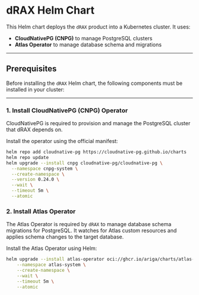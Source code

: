 # dRAX Helm Chart

This Helm chart deploys the `dRAX` product into a Kubernetes cluster. It uses:

- **CloudNativePG (CNPG)** to manage PostgreSQL clusters
- **Atlas Operator** to manage database schema and migrations

---

## Prerequisites

Before installing the `dRAX` Helm chart, the following components must be installed in your cluster:

---

### 1. Install CloudNativePG (CNPG) Operator

CloudNativePG is required to provision and manage the PostgreSQL cluster that dRAX depends on.

Install the operator using the official manifest:

```bash
helm repo add cloudnative-pg https://cloudnative-pg.github.io/charts
helm repo update
helm upgrade --install cnpg cloudnative-pg/cloudnative-pg \
  --namespace cnpg-system \
  --create-namespace \
  --version 0.24.0 \
  --wait \
  --timeout 5m \
  --atomic
```

### 2. Install Atlas Operator

The Atlas Operator is required by `dRAX` to manage database schema migrations for PostgreSQL. It watches for Atlas custom resources and applies schema changes to the target database.

Install the Atlas Operator using Helm:

```bash
helm upgrade --install atlas-operator oci://ghcr.io/ariga/charts/atlas-operator \
    --namespace atlas-system \
    --create-namespace \
    --wait \
    --timeout 5m \
    --atomic
```